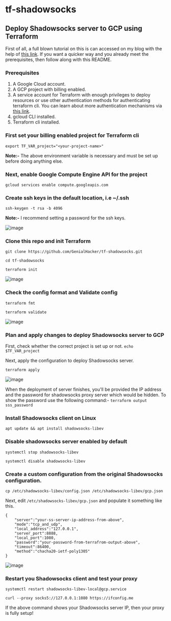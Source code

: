 # tf-shadowsocks
## Deploy Shadowsocks server to GCP using Terraform

First of all, a full blown tutorial on this is can accessed on my blog with the help of [this link](https://blog.jitendrapatro.me/deploying-a-shadowsocks-server-to-gcp-using-terraform/). If you want a quicker way and you already meet the prerequisites, then follow along with this README.

### Prerequisites
1. A Google Cloud account.
2. A GCP project with billing enabled.
3. A service account for Terraform with enough privileges to deploy resources or use other authentication methods for authenticating terraform cli. You can learn about more authentication mechanisms via [this link](https://registry.terraform.io/providers/hashicorp/google/latest/docs/guides/provider_reference#authentication). 
4. gcloud CLI installed.
5. Terraform cli installed.

### First set your billing enabled project for Terraform cli
`export TF_VAR_project="<your-project-name>"`

**Note:-** The above environment variable is necessary and must be set up before doing anything else.

### Next, enable Google Compute Engine API for the project
`gcloud services enable compute.googleapis.com`


### Create ssh keys in the default location, i.e ~/.ssh
`ssh-keygen -t rsa -b 4096`

**Note:-** I recommend setting a password for the ssh keys.

![image](https://user-images.githubusercontent.com/86168235/175831005-f6edca06-d039-43a3-ae48-cfb5d37c1ba7.png)

### Clone this repo and init Terraform
`git clone https://github.com/GenialHacker/tf-shadowsocks.git`

`cd tf-shadowsocks`

`terraform init`


![image](https://user-images.githubusercontent.com/86168235/175831346-8f7ea36e-2c78-4945-b181-5e377627337c.png)

### Check the config format and Validate config
`terraform fmt`

`terraform validate`

![image](https://user-images.githubusercontent.com/86168235/175831549-12a27b1c-701a-46e3-8da7-40c01edb5746.png)

### Plan and apply changes to deploy Shadowsocks server to GCP
First, check whether the correct project is set up or not.
`echo $TF_VAR_project`

Next, apply the configuration to deploy Shadowsocks server.

`terraform apply`

![image](https://user-images.githubusercontent.com/86168235/175832801-cfdb2d2c-7233-4fa6-a8d6-59fa158a8cc6.png)

When the deployment of server finishes, you'll be provided the IP address and the password for shadowsocks proxy server which would be hidden. To show the password use the following command:-
`terraform output sss_password`

### Install Shadowsocks client on Linux
`apt update && apt install shadowsocks-libev`

### Disable shadowsocks server enabled by default
`systemctl stop shadowsocks-libev`

`systemctl disable shadowsocks-libev`

### Create a custom configuration from the original Shadowsocks configuration.
`cp /etc/shadowsocks-libev/config.json /etc/shadowsocks-libev/gcp.json`


Next, edit `/etc/shadowsocks-libev/gcp.json` and populate it something like this.
````
{
    "server":"your-ss-server-ip-address-from-above",
    "mode":"tcp_and_udp",
    "local_address":"127.0.0.1",
    "server_port":8888,
    "local_port":1080,
    "password":"your-password-from-terrafrom-output-above",
    "timeout":86400,
    "method":"chacha20-ietf-poly1305"
}
````
![image](https://user-images.githubusercontent.com/86168235/175832752-09fb6c03-2823-44a6-b48b-c15b2d73aa52.png)


### Restart you Shadowsocks client and test your proxy
`systemctl restart shadowsocks-libev-local@gcp.service`

`curl --proxy socks5://127.0.0.1:1080 https://ifconfig.me`

If the above command shows your Shadowsocks server IP, then your proxy is fully setup!
